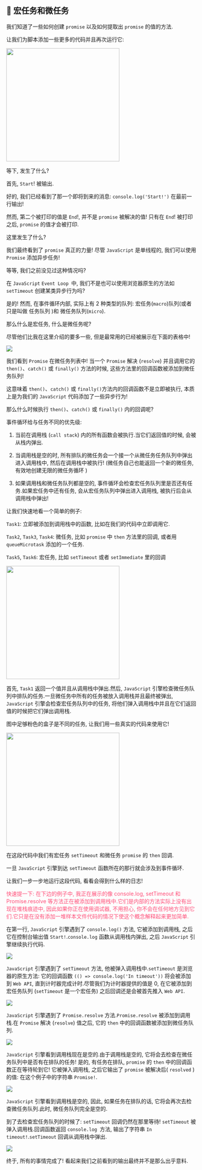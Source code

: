 ## 💛 宏任务和微任务
我们知道了一些如何创建 `promise` 以及如何提取出 `promise` 的值的方法.

让我们为脚本添加一些更多的代码并且再次运行它:

<img src="../../images/promise/14.gif" height="300">

等下, 发生了什么?

首先, `Start`! 被输出.

好的, 我们已经看到了那一个即将到来的消息: `console.log('Start!')` 在最前一行输出! 

然而, 第二个被打印的值是 `End`!, 并不是 `promise` 被解决的值! 只有在 `End`! 被打印之后, `promise` 的值才会被打印.

这里发生了什么?

我们最终看到了 `promise` 真正的力量! 尽管 `JavaScript` 是单线程的, 我们可以使用 `Promise` 添加异步任务! 

等等, 我们之前没见过这种情况吗?

在 `JavaScript`  `Event Loop `中, 我们不是也可以使用浏览器原生的方法如 `setTimeout` 创建某类异步行为吗?

是的! 然而, 在事件循环内部, 实际上有 2 种类型的队列: 宏任务(`macro`)队列(或者只是叫做 任务队列 )和 微任务队列(`micro`).

那么什么是宏任务, 什么是微任务呢?

尽管他们比我在这里介绍的要多一些, 但是最常用的已经被展示在下面的表格中! 

<img src="../../images/promise/15.png" >

我们看到 `Promise` 在微任务列表中! 当一个 `Promise` 解决 (`resolve`) 并且调用它的 `then()`、`catch()` 或 `finally()` 方法的时候, 这些方法里的回调函数被添加到微任务队列! 

这意味着 `then()`、`catch()` 或 `finally()`方法内的回调函数不是立即被执行, 本质上是为我们的 `JavaScript` 代码添加了一些异步行为! 

那么什么时候执行 `then()`、`catch()` 或 `finally()` 内的回调呢?

事件循环给与任务不同的优先级: 

1. 当前在调用栈 (`call stack`) 内的所有函数会被执行.当它们返回值的时候, 会被从栈内弹出.

2. 当调用栈是空的时, 所有排队的微任务会一个接一个从微任务任务队列中弹出进入调用栈中, 然后在调用栈中被执行! (微任务自己也能返回一个新的微任务, 有效地创建无限的微任务循环 )

3. 如果调用栈和微任务队列都是空的, 事件循环会检查宏任务队列里是否还有任务.如果宏任务中还有任务, 会从宏任务队列中弹出进入调用栈, 被执行后会从调用栈中弹出! 

让我们快速地看一个简单的例子: 

`Task1`: 立即被添加到调用栈中的函数, 比如在我们的代码中立即调用它.

`Task2`, `Task3`, `Task4`: 微任务, 比如 `promise` 中 `then` 方法里的回调, 或者用 `queueMicrotask` 添加的一个任务.

`Task5`, `Task6`: 宏任务, 比如 `setTimeout` 或者 `setImmediate` 里的回调

<img src="../../images/promise/16.png" height="300">

首先, `Task1` 返回一个值并且从调用栈中弹出.然后, `JavaScript` 引擎检查微任务队列中排队的任务.一旦微任务中所有的任务被放入调用栈并且最终被弹出, `JavaScript` 引擎会检查宏任务队列中的任务, 将他们弹入调用栈中并且在它们返回值的时候把它们弹出调用栈.

图中足够粉色的盒子是不同的任务, 让我们用一些真实的代码来使用它! 

<img src="../../images/promise/17.png" height="300">

在这段代码中我们有宏任务 `setTimeout` 和微任务 `promise` 的 `then` 回调.

一旦 `JavaScript` 引擎到达 `setTimeout` 函数所在的那行就会涉及到事件循环.

让我们一步一步地运行这段代码, 看看会得到什么样的日志! 

<font color="#FF4F79">快速提一下: 在下边的例子中, 我正在展示的像 console.log, setTimeout 和 Promise.resolve 等方法正在被添加到调用栈中.它们是内部的方法实际上没有出现在堆栈痕迹中, 因此如果你正在使用调试器, 不用担心, 你不会在任何地方见到它们.它只是在没有添加一堆样本文件代码的情况下使这个概念解释起来更加简单.
</font>

在第一行, `JavaScript` 引擎遇到了 `console.log()` 方法, 它被添加到调用栈, 之后它在控制台输出值 `Start!`.`console.log` 函数从调用栈内弹出, 之后 `JavaScript` 引擎继续执行代码.

<img src="../../images/promise/18.gif" >

`JavaScript` 引擎遇到了 `setTimeout` 方法, 他被弹入调用栈中.`setTimeout` 是浏览器的原生方法: 它的回调函数 `(() => console.log('In timeout'))` 将会被添加到 `Web API`, 直到计时器完成计时.尽管我们为计时器提供的值是 0, 在它被添加到宏任务队列 (`setTimeout` 是一个宏任务) 之后回调还是会被首先推入 `Web API`.

<img src="../../images/promise/19.gif" >


`JavaScript` 引擎遇到了 `Promise.resolve` 方法.`Promise.resolve` 被添加到调用栈.在 `Promise` 解决 (`resolve`) 值之后, 它的 `then` 中的回调函数被添加到微任务队列.

<img src="../../images/promise/20.gif" >


`JavaScript` 引擎看到调用栈现在是空的.由于调用栈是空的, 它将会去检查在微任务队列中是否有在排队的任务! 是的, 有任务在排队, `promise` 的 `then` 中的回调函数正在等待轮到它! 它被弹入调用栈, 之后它输出了 `promise` 被解决后( `resolved` )的值: 在这个例子中的字符串 `Promise!`.

<img src="../../images/promise/21.gif" >

`JavaScript` 引擎看到调用栈是空的, 因此, 如果任务在排队的话, 它将会再次去检查微任务队列.此时, 微任务队列完全是空的.

到了去检查宏任务队列的时候了: `setTimeout` 回调仍然在那里等待! `setTimeout` 被弹入调用栈.回调函数返回 `console.log `方法, 输出了字符串 `In timeout!`.`setTimeout` 回调从调用栈中弹出.

<img src="../../images/promise/22.gif" >


终于, 所有的事情完成了! 看起来我们之前看到的输出最终并不是那么出乎意料.

